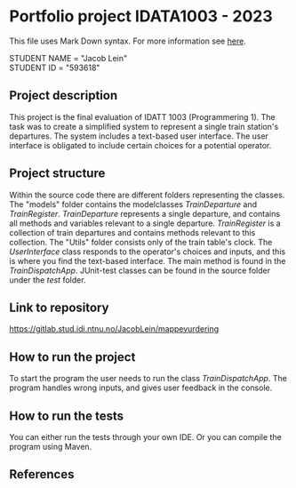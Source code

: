 # Portfolio project IDATA1003 - 2023
This file uses Mark Down syntax. For more information see [here](https://www.markdownguide.org/basic-syntax/).

STUDENT NAME = "Jacob Lein"  
STUDENT ID = "593618"

## Project description

[//]: # (TODO: Write a short description of your project/product here.)

This project is the final evaluation of IDATT 1003 (Programmering 1). The task was to create a simplified system to represent a single train station's departures. The system includes a text-based user interface. The user interface is obligated to include certain choices for a potential operator.  

## Project structure
Within the source code there are different folders representing the classes. The "models" folder contains the modelclasses *TrainDeparture* and *TrainRegister*. *TrainDeparture* represents a single departure, and contains all methods and variables relevant to a single departure. *TrainRegister* is a collection of train departures and contains methods relevant to this collection. The "Utils" folder consists only of the train table's clock.
The *UserInterface* class responds to the operator's choices and inputs, and this is where you find the text-based interface. The main method is found in the *TrainDispatchApp*.
JUnit-test classes can be found in the source folder under the *test* folder.    

## Link to repository

https://gitlab.stud.idi.ntnu.no/JacobLein/mappevurdering

## How to run the project

To start the program the user needs to run the class *TrainDispatchApp*. The program handles wrong inputs, and gives user feedback in the console.

## How to run the tests

[//]: # (TODO: Describe how to run the tests here.)
You can either run the tests through your own IDE. Or you can compile the program using Maven.

## References

[//]: # (TODO: Include references here, if any. For example, if you have used code from the course book, include a reference to the chapter.
Or if you have used code from a website or other source, include a link to the source.)
